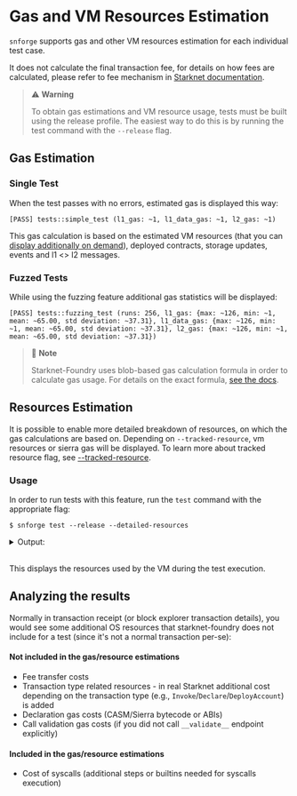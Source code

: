# Gas and VM Resources Estimation

`snforge` supports gas and other VM resources estimation for each individual test case.

It does not calculate the final transaction fee, for details on how fees are calculated, 
please refer to fee mechanism in [Starknet documentation](https://docs.starknet.io/architecture-and-concepts/network-architecture/fee-mechanism).

> ⚠️ **Warning**
>
> To obtain gas estimations and VM resource usage, tests must be built using the release profile. The easiest way to do this is by running the test command with the `--release` flag.


## Gas Estimation

### Single Test

When the test passes with no errors, estimated gas is displayed this way:
```shell
[PASS] tests::simple_test (l1_gas: ~1, l1_data_gas: ~1, l2_gas: ~1)
```

This gas calculation is based on the estimated VM resources (that you can [display additionally on demand](#usage)), 
deployed contracts, storage updates, events and l1 <> l2 messages. 

### Fuzzed Tests

While using the fuzzing feature additional gas statistics will be displayed:
```shell
[PASS] tests::fuzzing_test (runs: 256, l1_gas: {max: ~126, min: ~1, mean: ~65.00, std deviation: ~37.31}, l1_data_gas: {max: ~126, min: ~1, mean: ~65.00, std deviation: ~37.31}, l2_gas: {max: ~126, min: ~1, mean: ~65.00, std deviation: ~37.31})
```

> 📝 **Note**
>  
> Starknet-Foundry uses blob-based gas calculation formula in order to calculate gas usage. 
> For details on the exact formula, [see the docs](https://docs.starknet.io/architecture-and-concepts/fees/#overall_fee). 

## Resources Estimation 

It is possible to enable more detailed breakdown of resources, on which the gas calculations are based on.
Depending on `--tracked-resource`, vm resources or sierra gas will be displayed.
To learn more about tracked resource flag, see [--tracked-resource](../appendix/snforge/test.md#--tracked-resource).

### Usage
In order to run tests with this feature, run the `test` command with the appropriate flag:

```shell
$ snforge test --release --detailed-resources
```

<details>
<summary>Output:</summary>

```shell
Collected 2 test(s) from hello_starknet package
Running 2 test(s) from tests/
[PASS] hello_starknet_integrationtest::test_contract::test_cannot_increase_balance_with_zero_value (l1_gas: ~0, l1_data_gas: ~96, l2_gas: ~360000)
        steps: 3405
        memory holes: 22
        builtins: (range_check: 77, pedersen: 7)
        syscalls: (CallContract: 2, StorageRead: 1, Deploy: 1)

[PASS] hello_starknet_integrationtest::test_contract::test_increase_balance (l1_gas: ~0, l1_data_gas: ~192, l2_gas: ~480000)
        steps: 4535
        memory holes: 15
        builtins: (range_check: 95, pedersen: 7)
        syscalls: (CallContract: 3, StorageRead: 3, Deploy: 1, StorageWrite: 1)

Running 0 test(s) from src/
Tests: 2 passed, 0 failed, 0 ignored, 0 filtered out
```
</details>
<br>

This displays the resources used by the VM during the test execution.

## Analyzing the results
Normally in transaction receipt (or block explorer transaction details), you would see some additional OS resources
that starknet-foundry does not include for a test (since it's not a normal transaction per-se):

#### Not included in the gas/resource estimations
- Fee transfer costs
- Transaction type related resources - in real Starknet additional cost depending on the transaction type (e.g., `Invoke`/`Declare`/`DeployAccount`) is added
- Declaration gas costs (CASM/Sierra bytecode or ABIs)
- Call validation gas costs (if you did not call `__validate__` endpoint explicitly)

#### Included in the gas/resource estimations
- Cost of syscalls (additional steps or builtins needed for syscalls execution)